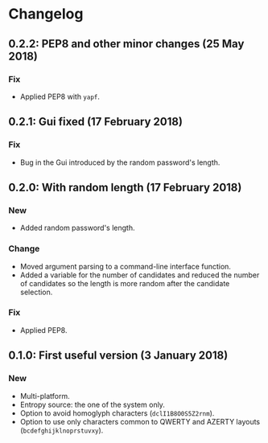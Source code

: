# Changelog

## 0.2.2: PEP8 and other minor changes (25 May 2018)

### Fix

-   Applied PEP8 with `yapf`.

## 0.2.1: Gui fixed (17 February 2018)

### Fix

-   Bug in the Gui introduced by the random password's length.

## 0.2.0: With random length (17 February 2018)

### New

-   Added random password's length.

### Change

-   Moved argument parsing to a command-line interface function.
-   Added a variable for the number of candidates and reduced the number of
    candidates so the length is more random after the candidate selection.

### Fix

-   Applied PEP8.

## 0.1.0: First useful version (3 January 2018)

### New

-   Multi-platform.
-   Entropy source: the one of the system only.
-   Option to avoid homoglyph characters (`dclI1B8O0S5Z2rnm`).
-   Option to use only characters common to QWERTY and AZERTY layouts
    (`bcdefghijklnoprstuvxy`).

